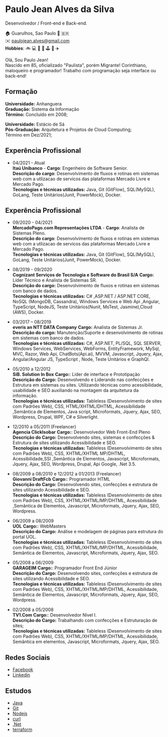 # Paulo Jean Alves da Silva
Desenvolvedor / Front-end e Back-end.

:house: Guarulhos, Sao Paulo :round_pushpin: :brazil: <br>
:envelope:  paulojean.alves@gmail.com <br>
**Hobbies**: :bike: :computer: :runner: :guitar: :joystick: :book: :airplane:

Olá, Sou Paulo Jean!<br> 
Nascido em 85, oficializado "Paulista", porém Migrante! Corinthiano, maloqueiro e programador!
Trabalho com programação seja interface ou back-end!

## Formação 
**Universidade:** Anhanguera<br>
**Graduação:** Sistema da Informação<br>
**Término:** Concluído em 2008;<br>

**Universidade:** Estácio de Sá<br>
**Pós-Graduação:** Arquitetura e Projetos de Cloud Computing;<br>
Término em Dez/2021;


## Experência Profissional
* 04/2021 - Atual<br>
**Itaú Unibanco** -
**Cargo**: Engenheiro de Software Senior.<br>
**Descrição do cargo**: Desenvolvimento de fluxos e rotinas em sistemas web com a utlizacao de servicos das plataformas Mercado Livre e Mercado Pago.<br>
**Tecnologias e técnicas utilizadas:** Java, Git (GitFlow), SQL(MySQL), GoLang, Teste Unitários(Junit, PowerMock), Docker. 

## Experência Profissional
* 09/2020 - 04/2021<br>
**MercadoPago.com Representações LTDA** -
**Cargo**: Analista de Sistemas Pleno.<br>
**Descrição do cargo**: Desenvolvimento de fluxos e rotinas em sistemas web com a utlizacao de servicos das plataformas Mercado Livre e Mercado Pago.<br>
**Tecnologias e técnicas utilizadas:** Java, Git (GitFlow), SQL(MySQL), GoLang, Teste Unitários(Junit, PowerMock), Docker. 

* 08/2019 - 09/2020 <br>
**Cognizant Serviços de Tecnologia e Software do Brasil S/A**
**Cargo:** Líder Técnico e Analista de Sistemas SR. <br>
**Descrição do cargo:** Desenvolvimento de fluxos e rotinas em sistemas com banco de dados.<br>
**Tecnologias e técnicas utilizadas:** C# ,ASP.NET / ASP.NET CORE, NoSQL (MongoDB, Cassandra), Windows Services e Web Api ,Angular, TypeScript, NodeJS, Teste Unitários(Nunit, MsTest, Jasmine),Cloud (AWS), Docker. 

* 03/2017 – 08/2019 <br>
**everis an NTT DATA Company**
**Cargo:** Analista de Sistemas Jr. <br>
**Descrição do cargo:** Manutenção/Suporte e desenvolvimento de rotinas em sistemas com banco de dados.<br>
**Tecnologias e técnicas utilizadas:** C#, ASP.NET, PL/SQL, SQL SERVER, Windows Services, WebServices, WebForms, EntityFramework, MySql, MVC, Razor, Web Api, ChatBots(Api.ai), MVVM, Javascript, Jquery, Ajax, Angular/Angular JS, TypeScript , Node, Teste Unitários e GraphQl.

* 05/2010 a 12/2012 <br>
**SiB. Solution In Box**
**Cargo:**: Líder de interface e Prototipação <br>
**Descrição do Cargo:** Desenvolvendo e Liderando nas confecções e Estrutura em sistemas ou sites. Utilizando técnicas como acessibilidade, usabilidade e SEO auxiliando na montagem da arquitetura da informação.<br>
**Tecnologias e técnicas utilizadas:** Tableless (Desenvolvimento de sites com Padrões Web), CSS, HTML/XHTML/DHTML, Acessibilidade ,Semântica de Elementos, Java script, Microformats, Jquery, Ajax, SEO, Wordpress, Drupal, WPF, C# e Silverlight.

* 12/2010 a 05/2011 (Freelancer) <br>
**Agencia ClickIsobar**
**Cargo:**: Desenvolvedor Web Front-End Pleno<br>
**Descrição do Cargo:** Desenvolvendo sites, sistemas e confecções & Estrutura de sites utilizando Acessibilidade e SEO.<br>
**Tecnologias e técnicas utilizadas:** Tableless (Desenvolvimento de sites com Padrões Web), CSS, XHTML/XHTML MP/DHTML, Acessibilidade,SSI ,Semântica de Elementos, Javascript, Microformats, Jquery, Ajax, SEO, Wordpress, Drupal, Api Google, .Net 3.5.

* 08/2009 a 08/2010 e 12/2012 a 01/2013 (Freelancer) <br>
**Giovanni DraftFcb**
**Cargo:**: Programador HTML<br>
**Descrição do Cargo:** Desenvolvendo sites, confecções e estrutura de sites utilizando Acessibilidade e SEO.<br>
**Tecnologias e técnicas utilizadas:** Tableless (Desenvolvimento de sites com Padrões Web), CSS, XHTML/XHTML/MP/DHTML, Acessibilidade ,Semântica de Elementos, Javascript, Microformats, Jquery, Ajax, SEO, Wordpress.

* 06/2009 a 08/2009 <br>
**UOL**
**Cargo:**: WebMasters<br>
**Descrição do Cargo:** Análise e modelagem de páginas para estrutura do portal UOL.<br>
**Tecnologias e técnicas utilizadas:** Tableless (Desenvolvimento de sites com Padrões Web), CSS, XHTML/XHTML/MP/DHTML, Acessibilidade, Semântica de Elementos, Javascript, Microformats, Jquery, Ajax, SEO.

* 05/2008 a 06/2009 <br>
**GARAGEIM**
**Cargo:**: Programador Front End Júnior<br>
**Descrição do Cargo:** Desenvolvendo sites, confecções e estrutura de sites utilizando Acessibilidade e SEO.<br>
**Tecnologias e técnicas utilizadas:** Tableless (Desenvolvimento de sites com Padrões Web), CSS, XHTML/XHTML/MP/DHTML, Acessibilidade, Semântica de Elementos, Javascript, Microformats, Jquery, Ajax, SEO, Wordpress.

* 02/2008 a 05/2008 <br>
**TV1.Com**
**Cargo:**: Desenvolvedor Nível I.<br>
**Descrição do Cargo:** Trabalhando com confecções e Estruturação de sites;<br>
**Tecnologias e técnicas utilizadas:** Tableless (Desenvolvimento de sites com Padrões Web), CSS, XHTML/XHTML/MP/DHTML, Acessibilidade, Semântica em elementos, Javascript, Microformats, Jquery, Ajax, SEO.

## Redes Sociais
*  [Facebook](https://www.facebook.com/PjMilhouse/)
*  [Linkedin](https://www.linkedin.com/in/paulojeanalvesdasilva/)

## Estudos
*  [Java](https://github.com/Milhousepaulojean/MiscellaneousStudies/tree/Java/BackEnd/Java)
*  [Git](https://github.com/Milhousepaulojean/MiscellaneousStudies/tree/Git)
*  [Nodejs](https://github.com/Milhousepaulojean/MiscellaneousStudies/tree/nodejs)
*  [curl](https://github.com/Milhousepaulojean/MiscellaneousStudies/tree/command-tips/Curl)
*  [.Net](https://github.com/Milhousepaulojean/MiscellaneousStudies/tree/dotNet)
*  [terraform](https://github.com/Milhousepaulojean/MiscellaneousStudies/tree/terraform)

